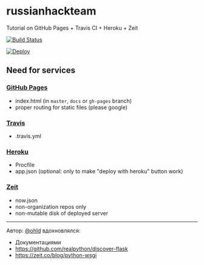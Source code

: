 # russianhackteam
Tutorial on GitHub Pages + Travis CI + Heroku + Zeit

[![Build Status](https://travis-ci.org/morejust/russianhackteam.svg?branch=master)](https://travis-ci.org/morejust/russianhackteam)

[![Deploy](https://www.herokucdn.com/deploy/button.svg)](https://heroku.com/deploy)

## Need for services

### [GitHub Pages](https://morejust.github.io/russianhackteam)

* index.html (in `master`, `docs` or `gh-pages` branch)
* proper routing for static files (please google)

### [Travis](https://travis-ci.org/morejust/russianhackteam)

* .travis.yml

### [Heroku](https://russianhackteam.herokuapp.com/)

* Procfile
* app.json (optional: only to make "deploy with heroku" button work)

### [Zeit](https://russianhackteam.okhlopkov.now.sh)

* now.json
* non-organization repos only
* non-mutable disk of deployed server




-----------
Автор: [@ohld](https://okhlopkov.com) вдохновлялся:
* Документациями
* https://github.com/realpython/discover-flask
* https://zeit.co/blog/python-wsgi
